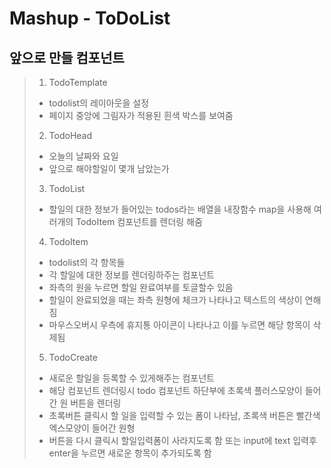 Mashup - ToDoList
=================

## 앞으로 만들 컴포넌트
> 1. TodoTemplate
>   - todolist의 레이아웃을 설정
>   - 페이지 중앙에 그림자가 적용된 흰색 박스를 보여줌 
> 2. TodoHead
>   - 오늘의 날짜와 요일
>   - 앞으로 해야할일이 몇개 남았는가
> 3. TodoList
>   - 할일의 대한 정보가 들어있는 todos라는 배열을 내장함수 map을 사용해 여러개의 TodoItem 컴포넌트를 렌더링 해줌
> 4. TodoItem
>   - todolist의 각 항목들
>   - 각 할일에 대한 정보를 렌더링하주는 컴포넌트
>   - 좌측의 원을 누르면 할일 완료여부를 토글할수 있음
>   - 할일이 완료되었을 때는 좌측 원형에 체크가 나타나고 텍스트의 색상이 연해짐
>   - 마우스오버시 우측에 휴지통 아이콘이 나타나고 이를 누르면 해당 항목이 삭제됨
> 5. TodoCreate
>   - 새로운 할일을 등록할 수 있게해주는 컴포넌트
>   - 해당 컴포넌트 렌더링시 todo 컴포넌트 하단부에 초록색 플러스모양이 들어간 원 버튼을 렌더링
>   - 초록버튼 클릭시 할 일을 입력할 수 있는 폼이 나타남, 초록색 버튼은 빨간색 엑스모양이 들어간 원형
>   - 버튼을 다시 클릭시 할일입력폼이 사라지도록 함 또는 input에 text 입력후 enter을 누르면 새로운 항목이 추가되도록 함 